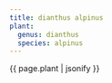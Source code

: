 ```yaml
---
title: dianthus alpinus
plant:
  genus: dianthus
  species: alpinus
---
```

{{ page.plant | jsonify }}
